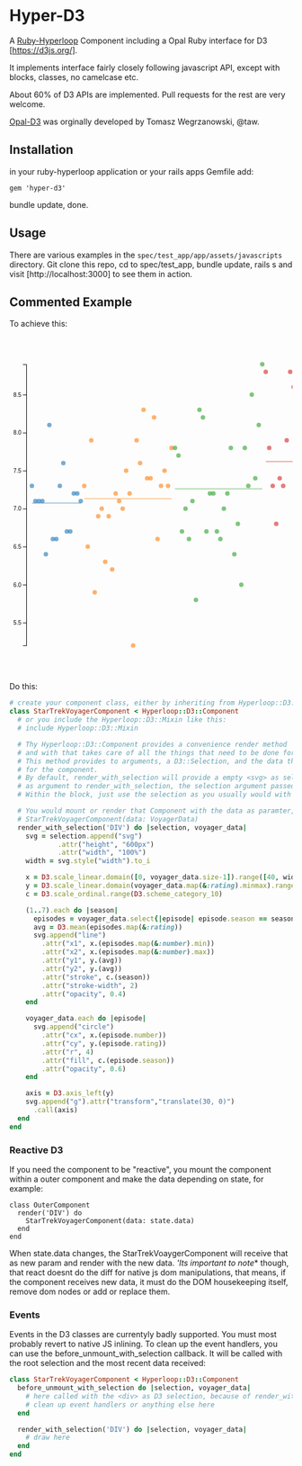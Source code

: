 # Hyper-D3

A [Ruby-Hyperloop](https://ruby-hyperloop.org/) Component including a
Opal Ruby interface for D3 [https://d3js.org/].

It implements interface fairly closely following javascript API, except with blocks, classes, no camelcase etc.

About 60% of D3 APIs are implemented. Pull requests for the rest are very welcome.

[Opal-D3](https://taw.github.io/opal-d3/) was orginally developed by Tomasz Wegrzanowski, @taw.

## Installation

in your ruby-hyperloop application or your rails apps Gemfile add:
```
gem 'hyper-d3'
```
bundle update, done.

## Usage

There are various examples in the `spec/test_app/app/assets/javascripts` directory.
Git clone this repo, cd to spec/test_app, bundle update, rails s and visit [http://localhost:3000] to see them in action.

## Commented Example

To achieve this:
<div>
<svg height="600px" width="100%">
<line x1="40" x2="126.98224852071007" y1="296.8468468468468" y2="296.8468468468468" stroke="#1f77b4" stroke-width="2" opacity="0.4"/><line x1="133.19526627218934" x2="288.5207100591716" y1="289.08523908523904" y2="289.08523908523904" stroke="#ff7f0e" stroke-width="2" opacity="0.4"/><line x1="294.73372781065086" x2="450.0591715976331" y1="271.41372141372125" y2="271.41372141372125" stroke="#2ca02c" stroke-width="2" opacity="0.4"/><line x1="456.27218934911247" x2="611.5976331360947" y1="223.07692307692332" y2="223.07692307692332" stroke="#d62728" stroke-width="2" opacity="0.4"/><line x1="617.810650887574" x2="773.1360946745563" y1="235.0311850311852" y2="235.0311850311852" stroke="#9467bd" stroke-width="2" opacity="0.4"/><line x1="779.3491124260355" x2="934.6745562130178" y1="265.1767151767154" y2="265.1767151767154" stroke="#8c564b" stroke-width="2" opacity="0.4"/><line x1="940.887573964497" x2="1090" y1="243.51351351351354" y2="243.51351351351354" stroke="#e377c2" stroke-width="2" opacity="0.4"/><circle cx="40" cy="266.2162162162163" r="4" fill="#1f77b4" opacity="0.6"/><circle cx="46.21301775147929" cy="293.2432432432433" r="4" fill="#1f77b4" opacity="0.6"/><circle cx="52.426035502958584" cy="293.2432432432433" r="4" fill="#1f77b4" opacity="0.6"/><circle cx="58.63905325443787" cy="293.2432432432433" r="4" fill="#1f77b4" opacity="0.6"/><circle cx="64.85207100591717" cy="387.8378378378378" r="4" fill="#1f77b4" opacity="0.6"/><circle cx="71.06508875739645" cy="158.10810810810824" r="4" fill="#1f77b4" opacity="0.6"/><circle cx="77.27810650887574" cy="360.8108108108109" r="4" fill="#1f77b4" opacity="0.6"/><circle cx="83.49112426035504" cy="360.8108108108109" r="4" fill="#1f77b4" opacity="0.6"/><circle cx="89.70414201183432" cy="266.2162162162163" r="4" fill="#1f77b4" opacity="0.6"/><circle cx="95.9171597633136" cy="225.6756756756758" r="4" fill="#1f77b4" opacity="0.6"/><circle cx="102.1301775147929" cy="347.2972972972973" r="4" fill="#1f77b4" opacity="0.6"/><circle cx="108.34319526627219" cy="347.2972972972973" r="4" fill="#1f77b4" opacity="0.6"/><circle cx="114.55621301775147" cy="279.7297297297298" r="4" fill="#1f77b4" opacity="0.6"/><circle cx="120.76923076923077" cy="279.7297297297298" r="4" fill="#1f77b4" opacity="0.6"/><circle cx="126.98224852071007" cy="293.2432432432433" r="4" fill="#1f77b4" opacity="0.6"/><circle cx="133.19526627218934" cy="266.2162162162163" r="4" fill="#ff7f0e" opacity="0.6"/><circle cx="139.40828402366864" cy="374.3243243243244" r="4" fill="#ff7f0e" opacity="0.6"/><circle cx="145.6213017751479" cy="185.13513513513516" r="4" fill="#ff7f0e" opacity="0.6"/><circle cx="151.8343195266272" cy="455.4054054054054" r="4" fill="#ff7f0e" opacity="0.6"/><circle cx="158.0473372781065" cy="320.27027027027026" r="4" fill="#ff7f0e" opacity="0.6"/><circle cx="164.2603550295858" cy="306.7567567567568" r="4" fill="#ff7f0e" opacity="0.6"/><circle cx="170.47337278106508" cy="401.3513513513514" r="4" fill="#ff7f0e" opacity="0.6"/><circle cx="176.68639053254438" cy="320.27027027027026" r="4" fill="#ff7f0e" opacity="0.6"/><circle cx="182.89940828402368" cy="414.8648648648649" r="4" fill="#ff7f0e" opacity="0.6"/><circle cx="189.11242603550295" cy="279.7297297297298" r="4" fill="#ff7f0e" opacity="0.6"/><circle cx="195.32544378698225" cy="293.2432432432433" r="4" fill="#ff7f0e" opacity="0.6"/><circle cx="201.53846153846155" cy="306.7567567567568" r="4" fill="#ff7f0e" opacity="0.6"/><circle cx="207.75147928994085" cy="239.18918918918928" r="4" fill="#ff7f0e" opacity="0.6"/><circle cx="213.96449704142015" cy="279.7297297297298" r="4" fill="#ff7f0e" opacity="0.6"/><circle cx="220.1775147928994" cy="550" r="4" fill="#ff7f0e" opacity="0.6"/><circle cx="226.3905325443787" cy="185.13513513513516" r="4" fill="#ff7f0e" opacity="0.6"/><circle cx="232.60355029585799" cy="225.6756756756758" r="4" fill="#ff7f0e" opacity="0.6"/><circle cx="238.81656804733728" cy="131.08108108108104" r="4" fill="#ff7f0e" opacity="0.6"/><circle cx="245.02958579881656" cy="252.7027027027027" r="4" fill="#ff7f0e" opacity="0.6"/><circle cx="251.24260355029585" cy="252.7027027027027" r="4" fill="#ff7f0e" opacity="0.6"/><circle cx="257.4556213017752" cy="144.59459459459475" r="4" fill="#ff7f0e" opacity="0.6"/><circle cx="263.6686390532544" cy="360.8108108108109" r="4" fill="#ff7f0e" opacity="0.6"/><circle cx="269.8816568047337" cy="266.2162162162163" r="4" fill="#ff7f0e" opacity="0.6"/><circle cx="276.094674556213" cy="239.18918918918928" r="4" fill="#ff7f0e" opacity="0.6"/><circle cx="282.3076923076923" cy="266.2162162162163" r="4" fill="#ff7f0e" opacity="0.6"/><circle cx="288.5207100591716" cy="198.64864864864876" r="4" fill="#ff7f0e" opacity="0.6"/><circle cx="294.73372781065086" cy="198.64864864864876" r="4" fill="#2ca02c" opacity="0.6"/><circle cx="300.94674556213016" cy="212.1621621621622" r="4" fill="#2ca02c" opacity="0.6"/><circle cx="307.1597633136095" cy="347.2972972972973" r="4" fill="#2ca02c" opacity="0.6"/><circle cx="313.37278106508876" cy="306.7567567567568" r="4" fill="#2ca02c" opacity="0.6"/><circle cx="319.58579881656806" cy="360.8108108108109" r="4" fill="#2ca02c" opacity="0.6"/><circle cx="325.79881656804736" cy="293.2432432432433" r="4" fill="#2ca02c" opacity="0.6"/><circle cx="332.0118343195266" cy="468.91891891891896" r="4" fill="#2ca02c" opacity="0.6"/><circle cx="338.2248520710059" cy="131.08108108108104" r="4" fill="#2ca02c" opacity="0.6"/><circle cx="344.4378698224852" cy="144.59459459459475" r="4" fill="#2ca02c" opacity="0.6"/><circle cx="350.6508875739645" cy="347.2972972972973" r="4" fill="#2ca02c" opacity="0.6"/><circle cx="356.8639053254438" cy="279.7297297297298" r="4" fill="#2ca02c" opacity="0.6"/><circle cx="363.0769230769231" cy="279.7297297297298" r="4" fill="#2ca02c" opacity="0.6"/><circle cx="369.28994082840234" cy="347.2972972972973" r="4" fill="#2ca02c" opacity="0.6"/><circle cx="375.5029585798817" cy="360.8108108108109" r="4" fill="#2ca02c" opacity="0.6"/><circle cx="381.71597633136093" cy="306.7567567567568" r="4" fill="#2ca02c" opacity="0.6"/><circle cx="387.9289940828403" cy="279.7297297297298" r="4" fill="#2ca02c" opacity="0.6"/><circle cx="394.14201183431953" cy="198.64864864864876" r="4" fill="#2ca02c" opacity="0.6"/><circle cx="400.3550295857988" cy="387.8378378378378" r="4" fill="#2ca02c" opacity="0.6"/><circle cx="406.56804733727813" cy="333.78378378378386" r="4" fill="#2ca02c" opacity="0.6"/><circle cx="412.7810650887574" cy="441.89189189189193" r="4" fill="#2ca02c" opacity="0.6"/><circle cx="418.9940828402367" cy="198.64864864864876" r="4" fill="#2ca02c" opacity="0.6"/><circle cx="425.20710059171597" cy="266.2162162162163" r="4" fill="#2ca02c" opacity="0.6"/><circle cx="431.42011834319527" cy="104.05405405405412" r="4" fill="#2ca02c" opacity="0.6"/><circle cx="437.63313609467457" cy="252.7027027027027" r="4" fill="#2ca02c" opacity="0.6"/><circle cx="443.84615384615387" cy="158.10810810810824" r="4" fill="#2ca02c" opacity="0.6"/><circle cx="450.0591715976331" cy="50" r="4" fill="#2ca02c" opacity="0.6"/><circle cx="456.27218934911247" cy="63.51351351351349" r="4" fill="#d62728" opacity="0.6"/><circle cx="462.4852071005917" cy="198.64864864864876" r="4" fill="#d62728" opacity="0.6"/><circle cx="468.698224852071" cy="266.2162162162163" r="4" fill="#d62728" opacity="0.6"/><circle cx="474.9112426035503" cy="333.78378378378386" r="4" fill="#d62728" opacity="0.6"/><circle cx="481.12426035502955" cy="252.7027027027027" r="4" fill="#d62728" opacity="0.6"/><circle cx="487.3372781065089" cy="266.2162162162163" r="4" fill="#d62728" opacity="0.6"/><circle cx="493.55029585798815" cy="185.13513513513516" r="4" fill="#d62728" opacity="0.6"/><circle cx="499.76331360946745" cy="63.51351351351349" r="4" fill="#d62728" opacity="0.6"/><circle cx="505.97633136094674" cy="90.54054054054063" r="4" fill="#d62728" opacity="0.6"/><circle cx="512.189349112426" cy="333.78378378378386" r="4" fill="#d62728" opacity="0.6"/><circle cx="518.4023668639054" cy="333.78378378378386" r="4" fill="#d62728" opacity="0.6"/><circle cx="524.6153846153846" cy="347.2972972972973" r="4" fill="#d62728" opacity="0.6"/><circle cx="530.8284023668639" cy="225.6756756756758" r="4" fill="#d62728" opacity="0.6"/><circle cx="537.0414201183432" cy="63.51351351351349" r="4" fill="#d62728" opacity="0.6"/><circle cx="543.2544378698225" cy="198.64864864864876" r="4" fill="#d62728" opacity="0.6"/><circle cx="549.4674556213017" cy="158.10810810810824" r="4" fill="#d62728" opacity="0.6"/><circle cx="555.6804733727811" cy="333.78378378378386" r="4" fill="#d62728" opacity="0.6"/><circle cx="561.8934911242603" cy="198.64864864864876" r="4" fill="#d62728" opacity="0.6"/><circle cx="568.1065088757397" cy="212.1621621621622" r="4" fill="#d62728" opacity="0.6"/><circle cx="574.319526627219" cy="360.8108108108109" r="4" fill="#d62728" opacity="0.6"/><circle cx="580.5325443786982" cy="252.7027027027027" r="4" fill="#d62728" opacity="0.6"/><circle cx="586.7455621301775" cy="387.8378378378378" r="4" fill="#d62728" opacity="0.6"/><circle cx="592.9585798816569" cy="63.51351351351349" r="4" fill="#d62728" opacity="0.6"/><circle cx="599.1715976331361" cy="293.2432432432433" r="4" fill="#d62728" opacity="0.6"/><circle cx="605.3846153846154" cy="158.10810810810824" r="4" fill="#d62728" opacity="0.6"/><circle cx="611.5976331360947" cy="158.10810810810824" r="4" fill="#d62728" opacity="0.6"/><circle cx="617.810650887574" cy="212.1621621621622" r="4" fill="#9467bd" opacity="0.6"/><circle cx="624.0236686390532" cy="104.05405405405412" r="4" fill="#9467bd" opacity="0.6"/><circle cx="630.2366863905326" cy="333.78378378378386" r="4" fill="#9467bd" opacity="0.6"/><circle cx="636.4497041420118" cy="185.13513513513516" r="4" fill="#9467bd" opacity="0.6"/><circle cx="642.6627218934912" cy="401.3513513513514" r="4" fill="#9467bd" opacity="0.6"/><circle cx="648.8757396449704" cy="77.0270270270272" r="4" fill="#9467bd" opacity="0.6"/><circle cx="655.0887573964498" cy="225.6756756756758" r="4" fill="#9467bd" opacity="0.6"/><circle cx="661.301775147929" cy="293.2432432432433" r="4" fill="#9467bd" opacity="0.6"/><circle cx="667.5147928994083" cy="279.7297297297298" r="4" fill="#9467bd" opacity="0.6"/><circle cx="673.7278106508876" cy="198.64864864864876" r="4" fill="#9467bd" opacity="0.6"/><circle cx="679.9408284023668" cy="131.08108108108104" r="4" fill="#9467bd" opacity="0.6"/><circle cx="686.1538461538462" cy="252.7027027027027" r="4" fill="#9467bd" opacity="0.6"/><circle cx="692.3668639053254" cy="266.2162162162163" r="4" fill="#9467bd" opacity="0.6"/><circle cx="698.5798816568047" cy="225.6756756756758" r="4" fill="#9467bd" opacity="0.6"/><circle cx="704.792899408284" cy="117.56756756756755" r="4" fill="#9467bd" opacity="0.6"/><circle cx="711.0059171597634" cy="117.56756756756755" r="4" fill="#9467bd" opacity="0.6"/><circle cx="717.2189349112425" cy="347.2972972972973" r="4" fill="#9467bd" opacity="0.6"/><circle cx="723.4319526627219" cy="212.1621621621622" r="4" fill="#9467bd" opacity="0.6"/><circle cx="729.6449704142012" cy="536.4864864864866" r="4" fill="#9467bd" opacity="0.6"/><circle cx="735.8579881656806" cy="225.6756756756758" r="4" fill="#9467bd" opacity="0.6"/><circle cx="742.0710059171597" cy="333.78378378378386" r="4" fill="#9467bd" opacity="0.6"/><circle cx="748.2840236686391" cy="158.10810810810824" r="4" fill="#9467bd" opacity="0.6"/><circle cx="754.4970414201184" cy="360.8108108108109" r="4" fill="#9467bd" opacity="0.6"/><circle cx="760.7100591715975" cy="104.05405405405412" r="4" fill="#9467bd" opacity="0.6"/><circle cx="766.9230769230769" cy="293.2432432432433" r="4" fill="#9467bd" opacity="0.6"/><circle cx="773.1360946745563" cy="117.56756756756755" r="4" fill="#9467bd" opacity="0.6"/><circle cx="779.3491124260355" cy="144.59459459459475" r="4" fill="#8c564b" opacity="0.6"/><circle cx="785.5621301775147" cy="239.18918918918928" r="4" fill="#8c564b" opacity="0.6"/><circle cx="791.7751479289941" cy="387.8378378378378" r="4" fill="#8c564b" opacity="0.6"/><circle cx="797.9881656804733" cy="104.05405405405412" r="4" fill="#8c564b" opacity="0.6"/><circle cx="804.2011834319527" cy="374.3243243243244" r="4" fill="#8c564b" opacity="0.6"/><circle cx="810.4142011834319" cy="266.2162162162163" r="4" fill="#8c564b" opacity="0.6"/><circle cx="816.6272189349113" cy="225.6756756756758" r="4" fill="#8c564b" opacity="0.6"/><circle cx="822.8402366863905" cy="225.6756756756758" r="4" fill="#8c564b" opacity="0.6"/><circle cx="829.0532544378698" cy="252.7027027027027" r="4" fill="#8c564b" opacity="0.6"/><circle cx="835.2662721893491" cy="131.08108108108104" r="4" fill="#8c564b" opacity="0.6"/><circle cx="841.4792899408284" cy="414.8648648648649" r="4" fill="#8c564b" opacity="0.6"/><circle cx="847.6923076923077" cy="50" r="4" fill="#8c564b" opacity="0.6"/><circle cx="853.905325443787" cy="293.2432432432433" r="4" fill="#8c564b" opacity="0.6"/><circle cx="860.1183431952662" cy="306.7567567567568" r="4" fill="#8c564b" opacity="0.6"/><circle cx="866.3313609467456" cy="293.2432432432433" r="4" fill="#8c564b" opacity="0.6"/><circle cx="872.5443786982249" cy="266.2162162162163" r="4" fill="#8c564b" opacity="0.6"/><circle cx="878.7573964497041" cy="414.8648648648649" r="4" fill="#8c564b" opacity="0.6"/><circle cx="884.9704142011834" cy="320.27027027027026" r="4" fill="#8c564b" opacity="0.6"/><circle cx="891.1834319526628" cy="252.7027027027027" r="4" fill="#8c564b" opacity="0.6"/><circle cx="897.396449704142" cy="293.2432432432433" r="4" fill="#8c564b" opacity="0.6"/><circle cx="903.6094674556213" cy="279.7297297297298" r="4" fill="#8c564b" opacity="0.6"/><circle cx="909.8224852071006" cy="347.2972972972973" r="4" fill="#8c564b" opacity="0.6"/><circle cx="916.03550295858" cy="401.3513513513514" r="4" fill="#8c564b" opacity="0.6"/><circle cx="922.2485207100591" cy="144.59459459459475" r="4" fill="#8c564b" opacity="0.6"/><circle cx="928.4615384615385" cy="293.2432432432433" r="4" fill="#8c564b" opacity="0.6"/><circle cx="934.6745562130178" cy="171.62162162162167" r="4" fill="#8c564b" opacity="0.6"/><circle cx="940.887573964497" cy="185.13513513513516" r="4" fill="#e377c2" opacity="0.6"/><circle cx="947.1005917159763" cy="239.18918918918928" r="4" fill="#e377c2" opacity="0.6"/><circle cx="953.3136094674556" cy="306.7567567567568" r="4" fill="#e377c2" opacity="0.6"/><circle cx="959.5266272189349" cy="347.2972972972973" r="4" fill="#e377c2" opacity="0.6"/><circle cx="965.7396449704141" cy="212.1621621621622" r="4" fill="#e377c2" opacity="0.6"/><circle cx="971.9526627218935" cy="266.2162162162163" r="4" fill="#e377c2" opacity="0.6"/><circle cx="978.1656804733728" cy="198.64864864864876" r="4" fill="#e377c2" opacity="0.6"/><circle cx="984.3786982248521" cy="360.8108108108109" r="4" fill="#e377c2" opacity="0.6"/><circle cx="990.5917159763313" cy="225.6756756756758" r="4" fill="#e377c2" opacity="0.6"/><circle cx="996.8047337278107" cy="225.6756756756758" r="4" fill="#e377c2" opacity="0.6"/><circle cx="1003.0177514792899" cy="144.59459459459475" r="4" fill="#e377c2" opacity="0.6"/><circle cx="1009.2307692307693" cy="320.27027027027026" r="4" fill="#e377c2" opacity="0.6"/><circle cx="1015.4437869822485" cy="266.2162162162163" r="4" fill="#e377c2" opacity="0.6"/><circle cx="1021.6568047337278" cy="279.7297297297298" r="4" fill="#e377c2" opacity="0.6"/><circle cx="1027.8698224852071" cy="171.62162162162167" r="4" fill="#e377c2" opacity="0.6"/><circle cx="1034.0828402366865" cy="225.6756756756758" r="4" fill="#e377c2" opacity="0.6"/><circle cx="1040.2958579881656" cy="212.1621621621622" r="4" fill="#e377c2" opacity="0.6"/><circle cx="1046.508875739645" cy="279.7297297297298" r="4" fill="#e377c2" opacity="0.6"/><circle cx="1052.7218934911243" cy="252.7027027027027" r="4" fill="#e377c2" opacity="0.6"/><circle cx="1058.9349112426034" cy="198.64864864864876" r="4" fill="#e377c2" opacity="0.6"/><circle cx="1065.1479289940828" cy="306.7567567567568" r="4" fill="#e377c2" opacity="0.6"/><circle cx="1071.3609467455622" cy="293.2432432432433" r="4" fill="#e377c2" opacity="0.6"/><circle cx="1077.5739644970415" cy="239.18918918918928" r="4" fill="#e377c2" opacity="0.6"/><circle cx="1083.7869822485206" cy="225.6756756756758" r="4" fill="#e377c2" opacity="0.6"/><circle cx="1090" cy="104.05405405405412" r="4" fill="#e377c2" opacity="0.6"/><g transform="translate(30, 0)" fill="none" font-size="10" font-family="sans-serif" text-anchor="end"><path class="domain" stroke="#000" d="M-6,550.5H0.5V50.5H-6"/><g class="tick" opacity="1" transform="translate(0,509.9594594594595)"><line stroke="#000" x2="-6"/><text fill="#000" x="-9" dy="0.32em">5.5</text></g><g class="tick" opacity="1" transform="translate(0,442.39189189189193)"><line stroke="#000" x2="-6"/><text fill="#000" x="-9" dy="0.32em">6.0</text></g><g class="tick" opacity="1" transform="translate(0,374.8243243243244)"><line stroke="#000" x2="-6"/><text fill="#000" x="-9" dy="0.32em">6.5</text></g><g class="tick" opacity="1" transform="translate(0,307.2567567567568)"><line stroke="#000" x2="-6"/><text fill="#000" x="-9" dy="0.32em">7.0</text></g><g class="tick" opacity="1" transform="translate(0,239.68918918918928)"><line stroke="#000" x2="-6"/><text fill="#000" x="-9" dy="0.32em">7.5</text></g><g class="tick" opacity="1" transform="translate(0,172.12162162162167)"><line stroke="#000" x2="-6"/><text fill="#000" x="-9" dy="0.32em">8.0</text></g><g class="tick" opacity="1" transform="translate(0,104.55405405405412)"><line stroke="#000" x2="-6"/><text fill="#000" x="-9" dy="0.32em">8.5</text></g></g></svg></div></div>

Do this:
```ruby
# create your component class, either by inheriting from Hyperloop::D3::Component:
class StarTrekVoyagerComponent < Hyperloop::D3::Component
  # or you include the Hyperloop::D3::Mixin like this:
  # include Hyperloop::D3::Mixin

  # Thy Hyperloop::D3::Component provides a convenience render method 'render_with_selection'
  # and with that takes care of all the things that need to be done for react, to use D3.js
  # This method provides to arguments, a D3::Selection, and the data that has been passed in as param
  # for the component.
  # By default, render_with_selection will provide a empty <svg> as selection, here the 'DIV' is passed
  # as argument to render_with_selection, the selection argument passed to the block therefore is a <div>
  # Within the block, just use the selection as you usually would with D3.

  # You would mount or render that Component with the data as paramter, like:
  # StarTrekVoyagerComponent(data: VoyagerData)
  render_with_selection('DIV') do |selection, voyager_data|
    svg = selection.append("svg")
            .attr("height", "600px")
            .attr("width", "100%")
    width = svg.style("width").to_i

    x = D3.scale_linear.domain([0, voyager_data.size-1]).range([40, width-20])
    y = D3.scale_linear.domain(voyager_data.map(&:rating).minmax).range([550, 50])
    c = D3.scale_ordinal.range(D3.scheme_category_10)

    (1..7).each do |season|
      episodes = voyager_data.select{|episode| episode.season == season }
      avg = D3.mean(episodes.map(&:rating))
      svg.append("line")
        .attr("x1", x.(episodes.map(&:number).min))
        .attr("x2", x.(episodes.map(&:number).max))
        .attr("y1", y.(avg))
        .attr("y2", y.(avg))
        .attr("stroke", c.(season))
        .attr("stroke-width", 2)
        .attr("opacity", 0.4)
    end

    voyager_data.each do |episode|
      svg.append("circle")
        .attr("cx", x.(episode.number))
        .attr("cy", y.(episode.rating))
        .attr("r", 4)
        .attr("fill", c.(episode.season))
        .attr("opacity", 0.6)
    end

    axis = D3.axis_left(y)
    svg.append("g").attr("transform","translate(30, 0)")
      .call(axis)
  end
end
```

### Reactive D3
If you need the component to be "reactive", you mount the component within a outer component and make the data
depending on state, for example:
```
class OuterComponent
  render('DIV') do
    StarTrekVoyagerComponent(data: state.data)
  end
end
```
When state.data changes, the StarTrekVoaygerComponent will receive that as new param and render with the new data.
*'Its important to note** though, that react doesnt do the diff for native js dom manipulations, that means, if the
component receives new data, it must do the DOM housekeeping itself, remove dom nodes or add or replace them.

### Events
Events in the D3 classes are currentyly badly supported. You must most probably revert to native JS inlining.
To clean up the event handlers, you can use the before_unmount_with_selection callback. It will be called with the root
selection and the most recent data received:
```ruby
class StarTrekVoyagerComponent < Hyperloop::D3::Component
  before_unmount_with_selection do |selection, voyager_data|
    # here called with the <div> as D3 selection, because of render_with_selection('DIV')
    # clean up event handlers or anything else here
  end

  render_with_selection('DIV') do |selection, voyager_data|
    # draw here
  end
end
```
